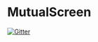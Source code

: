 # MutualScreen

[![Gitter](https://badges.gitter.im/wuzhongyi1105/MutualScreen.svg)](https://gitter.im/wuzhongyi1105/MutualScreen?utm_source=badge&utm_medium=badge&utm_campaign=pr-badge&utm_content=badge)